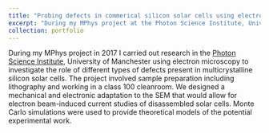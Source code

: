 ```yaml
---
title: "Probing defects in commerical silicon solar cells using electron microscopy"
excerpt: "During my MPhys project at the Photon Science Institute, University of Manchester I used electron microscopy to investigate the role of different types of defects present in multicrystalline silicon solar cells."
collection: portfolio
---
```


During my MPhys project in 2017 I carried out research in the [Photon Science Institute](https://www.psi.manchester.ac.uk/), University of Manchester using electron microscopy to investigate the role of different types of defects present in multicrystalline silicon solar cells. The project involved sample preparation including lithography and working in a class 100 cleanroom. We designed a mechanical and electronic adaptation to the SEM that would allow for electron beam-induced current studies of disassembled solar cells. Monte Carlo simulations were used to provide theoretical models of the potential experimental work.
